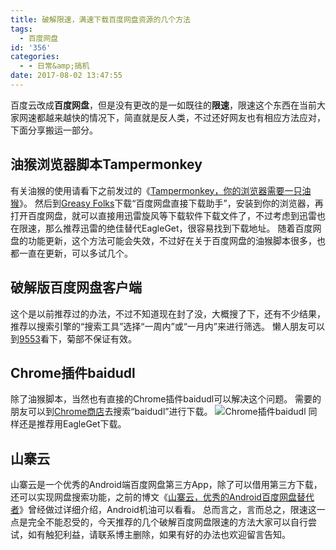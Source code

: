 ```yaml
---
title: 破解限速，满速下载百度网盘资源的几个方法
tags:
  - 百度网盘
id: '356'
categories:
  - - 日常&amp;搞机
date: 2017-08-02 13:47:55
---
```


百度云改成**百度网盘**，但是没有更改的是一如既往的**限速**，限速这个东西在当前大家网速都越来越快的情况下，简直就是反人类，不过还好网友也有相应方法应对，下面分享搬运一部分。

## 油猴浏览器脚本Tampermonkey

有关油猴的使用请看下之前发过的《[Tampermonkey，你的浏览器需要一只油猴](https://www.jubuzz.com/geek/324.html)》。 然后到[Greasy Folks](https://greasyfork.org/zh-CN/scripts/23635-%E7%99%BE%E5%BA%A6%E7%BD%91%E7%9B%98%E7%9B%B4%E6%8E%A5%E4%B8%8B%E8%BD%BD%E5%8A%A9%E6%89%8B)下载“百度网盘直接下载助手”，安装到你的浏览器，再打开百度网盘，就可以直接用迅雷旋风等下载软件下载文件了，不过考虑到迅雷也在限速，那么推荐迅雷的绝佳替代EagleGet，很容易找到下载地址。 随着百度网盘的功能更新，这个方法可能会失效，不过好在关于百度网盘的油猴脚本很多，也都一直在更新，可以多试几个。

## 破解版百度网盘客户端

这个是以前推荐过的办法，不过不知道现在封了没，大概搜了下，还有不少结果，推荐以搜索引擎的“搜索工具”选择“一周内”或“一月内”来进行筛选。 懒人朋友可以到[9553](http://www.9553.com/soft/69954.htm?_t_t_t=0.08499905808328889)看下，菊部不保证有效。

## Chrome插件baidudl

除了油猴脚本，当然也有直接的Chrome插件baidudl可以解决这个问题。 需要的朋友可以到[Chrome商店](https://chrome.google.com/webstore/detail/baidudl/mccebkegnopjehbdbjbepjkoefnlkhef)去搜索“baidudl”进行下载。 ![Chrome插件baidudl](https://i.loli.net/2017/08/02/5981665f059f6.jpg) 同样还是推荐用EagleGet下载。

## 山寨云

山寨云是一个优秀的Android端百度网盘第三方App，除了可以借用第三方下载，还可以实现网盘搜索功能，之前的博文《[山寨云，优秀的Android百度网盘替代者](https://www.jubuzz.com/geek/274.html)》曾经做过详细介绍，Android机油可以看看。 总而言之，言而总之，限速这一点是完全不能忍受的，今天推荐的几个破解百度网盘限速的方法大家可以自行尝试，如有触犯利益，请联系博主删除，如果有好的办法也欢迎留言告知。